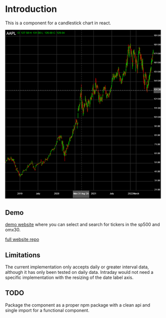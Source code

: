 # Introduction

This is a component for a candlestick chart in react.

![alt text](./stockchart.png?raw=true)

## Demo

[demo website](simonmalm.com/chart) where you can select and search for tickers in the sp500 and omx30.

[full website repo](https://github.com/a19simma/website)

## Limitations

The current implementation only accepts daily or greater interval data, although it has only been tested on daily data. Intraday would not need a specific implementation with the resizing of the date label axis.

## TODO

Package the component as a proper npm package with a clean api and single import for a functional component.
